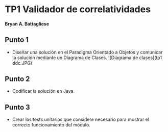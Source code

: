 # TP1 Validador de correlatividades #
#### Bryan A. Battagliese ####

## Punto 1 ##
- Diseñar una solución en el Paradigma Orientado a Objetos y comunicar la solución mediante un Diagrama de Clases.
![Diagrama de clases](tp1 ddc.JPG)


## Punto 2 ##
- Codificar la solución en Java.

## Punto 3 ##
- Crear los tests unitarios que considere necesario para mostrar el correcto funcionamiento del módulo.

